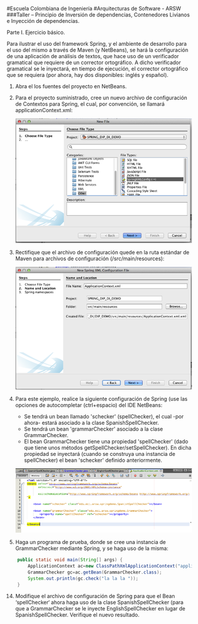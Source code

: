 #Escuela Colombiana de Ingeniería
#Arquitecturas de Software - ARSW
###Taller – Principio de Inversión de dependencias, Contenedores Livianos e Inyección de dependencias.

Parte I. Ejercicio básico.

Para ilustrar el uso del framework Spring, y el ambiente de desarrollo para el uso del mismo a través de Maven (y NetBeans), se hará la configuración de una aplicación de análisis de textos, que hace uso de un verificador gramatical que requiere de un corrector ortográfico. A dicho verificador gramatical se le inyectará, en tiempo de ejecución, el corrector ortográfico que se requiera (por ahora, hay dos disponibles: inglés y español).

1. Abra el los fuentes del proyecto en NetBeans.
2. Para el proyecto suministrado, cree un nuevo archivo de configuración de Contextos para Spring, el cual, por convención, se llamará applicationContext.xml:

	![img](img/NetbeansSpringConf.png)
 
3. Rectifique que el archivo de configuración quede en la ruta estándar de Maven para archivos de configuración (/src/main/resources):

	![img](img/ResourcePath.png)


7.	Para este ejemplo, realice la siguiente configuración de Spring (use las opciones de autocompletar (ctrl+espacio) del IDE NetBeans:

	* Se tendrá un bean llamado 'schecker' (spellChecker), el cual -por ahora- estará asociado a la clase SpanishSpellChecker.
	* Se tendrá un bean 'grammarChecker' asociado a la clase GrammarChecker.
	* El bean GrammarChecker tiene una propiedad 'spellChecker' (dado que tiene unos métodos getSpellChecker/setSpellChecker). En dicha propiedad se inyectará (cuando se construya una instancia de spellChecker) el bean 'schecker' definido anteriormente.


	![img](img/XMLConfig.png)
 

 
13.	Haga un programa de prueba, donde se cree una instancia de GrammarChecker mediante Spring, y se haga uso de la misma:

```java
	public static void main(String[] args) {
		ApplicationContext ac=new ClassPathXmlApplicationContext("applicationContext.xml");
		GrammarChecker gc=ac.getBean(GrammarChecker.class);
		System.out.println(gc.check("la la la "));
	}
```
	
14.	Modifique el archivo de configuración de Spring para que el Bean ‘spellChecker‘ ahora haga uso de la clase SpanishSpellChecker (para que a GrammarChecker se le inyecte EnglishSpellChecker en lugar de  SpanishSpellChecker. Verifique el nuevo resultado.
